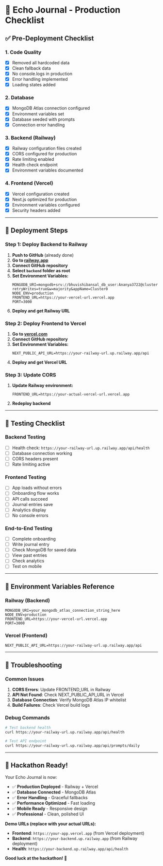 # 🎯 **Echo Journal - Production Checklist**

## ✅ **Pre-Deployment Checklist**

### **1. Code Quality**
- [x] Removed all hardcoded data
- [x] Clean fallback data
- [x] No console.logs in production
- [x] Error handling implemented
- [x] Loading states added

### **2. Database**
- [x] MongoDB Atlas connection configured
- [x] Environment variables set
- [x] Database seeded with prompts
- [x] Connection error handling

### **3. Backend (Railway)**
- [x] Railway configuration files created
- [x] CORS configured for production
- [x] Rate limiting enabled
- [x] Health check endpoint
- [x] Environment variables documented

### **4. Frontend (Vercel)**
- [x] Vercel configuration created
- [x] Next.js optimized for production
- [x] Environment variables configured
- [x] Security headers added

---

## 🚀 **Deployment Steps**

### **Step 1: Deploy Backend to Railway**
1. **Push to GitHub** (already done)
2. **Go to [railway.app](https://railway.app)**
3. **Connect GitHub repository**
4. **Select `backend` folder as root**
5. **Set Environment Variables:**
   ```
   MONGODB_URI=mongodb+srv://bhuvishibansal_db_user:Ananya3722@cluster0.l8qd4yq.mongodb.net/?retryWrites=true&w=majority&appName=Cluster0
   NODE_ENV=production
   FRONTEND_URL=https://your-vercel-url.vercel.app
   PORT=3000
   ```
6. **Deploy and get Railway URL**

### **Step 2: Deploy Frontend to Vercel**
1. **Go to [vercel.com](https://vercel.com)**
2. **Connect GitHub repository**
3. **Set Environment Variables:**
   ```
   NEXT_PUBLIC_API_URL=https://your-railway-url.up.railway.app/api
   ```
4. **Deploy and get Vercel URL**

### **Step 3: Update CORS**
1. **Update Railway environment:**
   ```
   FRONTEND_URL=https://your-actual-vercel-url.vercel.app
   ```
2. **Redeploy backend**

---

## 🧪 **Testing Checklist**

### **Backend Testing**
- [ ] Health check: `https://your-railway-url.up.railway.app/api/health`
- [ ] Database connection working
- [ ] CORS headers present
- [ ] Rate limiting active

### **Frontend Testing**
- [ ] App loads without errors
- [ ] Onboarding flow works
- [ ] API calls succeed
- [ ] Journal entries save
- [ ] Analytics display
- [ ] No console errors

### **End-to-End Testing**
- [ ] Complete onboarding
- [ ] Write journal entry
- [ ] Check MongoDB for saved data
- [ ] View past entries
- [ ] Check analytics
- [ ] Test on mobile

---

## 🔧 **Environment Variables Reference**

### **Railway (Backend)**
```env
MONGODB_URI=your_mongodb_atlas_connection_string_here
NODE_ENV=production
FRONTEND_URL=https://your-vercel-url.vercel.app
PORT=3000
```

### **Vercel (Frontend)**
```env
NEXT_PUBLIC_API_URL=https://your-railway-url.up.railway.app/api
```

---

## 🚨 **Troubleshooting**

### **Common Issues**
1. **CORS Errors**: Update FRONTEND_URL in Railway
2. **API Not Found**: Check NEXT_PUBLIC_API_URL in Vercel
3. **Database Connection**: Verify MongoDB Atlas IP whitelist
4. **Build Failures**: Check Vercel build logs

### **Debug Commands**
```bash
# Test backend health
curl https://your-railway-url.up.railway.app/api/health

# Test API endpoint
curl https://your-railway-url.up.railway.app/api/prompts/daily
```

---

## 🎉 **Hackathon Ready!**

Your Echo Journal is now:
- ✅ **Production Deployed** - Railway + Vercel
- ✅ **Database Connected** - MongoDB Atlas
- ✅ **Error Handling** - Graceful fallbacks
- ✅ **Performance Optimized** - Fast loading
- ✅ **Mobile Ready** - Responsive design
- ✅ **Professional** - Clean, polished UI

**Demo URLs (replace with your actual URLs):**
- **Frontend**: `https://your-app.vercel.app` (from Vercel deployment)
- **Backend**: `https://your-backend.up.railway.app` (from Railway deployment)
- **Health**: `https://your-backend.up.railway.app/api/health`

**Good luck at the hackathon! 🚀**
